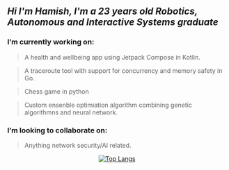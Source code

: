 *Hi I'm Hamish, I'm a 23 years old Robotics, Autonomous and Interactive Systems graduate*
--------------------------------------------------------------------------------------------
### I’m currently working on: 
>A health and wellbeing app using Jetpack Compose in Kotlin.

>A traceroute tool with support for concurrency and memory safety in Go. 

>Chess game in python

>Custom ensenble optimiation algorithm combining genetic algorithmns and neural network.


### I’m looking to collaborate on: 
>Anything network security/AI related.

<div align="center">

[![Top Langs](https://github-readme-stats.vercel.app/api/top-langs/?username=hamishjhartley&show_icons=true&theme=dark&hide_title=true&layout=compact)](https://github.com/anuraghazra/github-readme-stats)

</div>

<!-- ![Anurag's GitHub stats](https://github-readme-stats.vercel.app/api?username=hamishjhartley&count_private=true&show_icons=true&theme=dark&include_all_commits=true&custom_title=My%20Stats) -->
